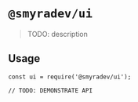 # `@smyradev/ui`

> TODO: description

## Usage

```
const ui = require('@smyradev/ui');

// TODO: DEMONSTRATE API
```
